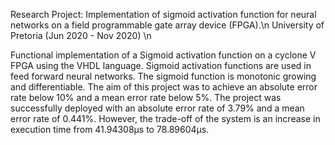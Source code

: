 Research Project: Implementation of sigmoid activation function for neural networks on a field programmable gate array device (FPGA).\n
University of Pretoria (Jun 2020 - Nov 2020) \n

Functional implementation of a Sigmoid activation function on a cyclone V FPGA using the VHDL language. Sigmoid activation functions are used in feed forward neural networks. The sigmoid function is monotonic growing and differentiable. The aim of this project was to achieve an absolute error rate below 10% and a mean error rate below 5%. The project was successfully deployed with an absolute error rate of 3.79% and a mean error rate of 0.441%. However, the trade-off of the system is an increase in execution time from 41.94308µs to 78.89604µs.
